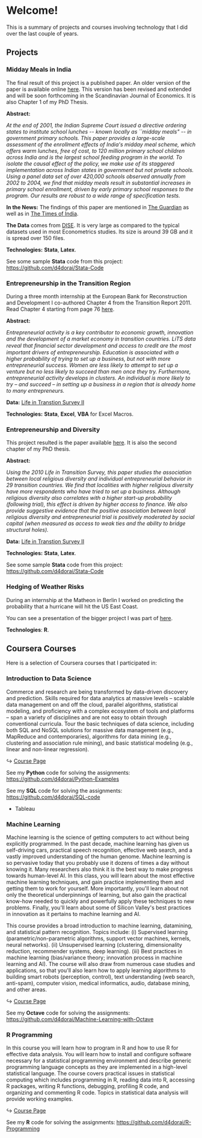# Welcome!
This is a summary of projects and courses involving technology that I did over the last couple of years.

## Projects

###  Midday Meals in India

The final result of this project is a published paper. An older version of the paper is available online [here](http://papers.ssrn.com/sol3/papers.cfm?abstract_id=1969396). This version has been revised and extended and will be soon forthcoming in the Scandinavian Journal of Economics. It is also Chapter 1 of my PhD Thesis.


**Abstract:**

_At the end of 2001, the Indian Supreme Court issued a directive ordering states to institute school lunches -- known locally as ``midday meals" -- in government primary schools. This paper provides a large-scale assessment of the enrollment effects of India's midday meal scheme, which offers warm lunches, free of cost, to 120 million primary school children across India and is the largest school feeding program in the world. To isolate the causal effect of the policy, we make use of its staggered implementation across Indian states in government but not private schools. Using a panel data set of over 420,000 schools observed annually from 2002 to 2004, we find that midday meals result in substantial increases in primary school enrollment, driven by early primary school responses to the program. Our results are robust to a wide range of specification tests._


**In the News:** The findings of this paper are mentioned in [The Guardian](http://www.theguardian.com/global-development/poverty-matters/2013/jul/19/indian-school-lunch-deaths-midday-meals) as well as in [The Times of India](http://epaper.timesofindia.com/Default/Scripting/ArticleWin.asp?From=Archive&Source=Page&Skin=TOINEW&BaseHref=CAP%2F2010%2F07%2F26&ViewMode=HTML&PageLabel=38&EntityId=Ar03801&AppName=1). 

**The Data** comes from [DISE](http://www.dise.in/). It is very large as compared to the typical datasets used in most Econometrics studies. Its size is around 39 GB and it is spread over 150 files.

**Technologies:**  **Stata**, **Latex**. 

See some sample **Stata** code from this project: 
https://github.com/d4dorai/Stata-Code


### Entrepreneurship in the Transition Region

During a three month internship at the European Bank for Reconstruction and Development I co-authored Chapter 4 from the Transition Report 2011. Read Chapter 4 starting from page 76 [here](http://www.ebrd.com/downloads/research/transition/tr11.pdf).

**Abstract:**

_Entrepreneurial activity is a key contributor to economic growth, innovation and the 
development of a market economy in transition countries. LiTS data reveal that ﬁnancial sector development and access to credit are the most important drivers of entrepreneurship. Education is associated with a higher probability of trying  to set up a business, but not with more entrepreneurial success. Women are less likely to attempt to set up a venture but no less likely to succeed than men once they try. Furthermore, entrepreneurial activity develops in clusters. An individual is more likely to try – and succeed – in setting up a business in a region that is already home to many entrepreneurs._

**Data:** [Life in Transtion Survey II](http://www.ebrd.com/pages/research/publications/special/transitionII.shtml)

**Technologies:** **Stata**, **Excel**, **VBA** for Excel Macros.

### Entrepreneurship and Diversity

This project resulted is the paper available [here](http://papers.ssrn.com/sol3/papers.cfm?abstract_id=2272615). It is also the second chapter of my PhD thesis.

**Abstract:**

_Using the 2010 Life in Transition Survey, this paper studies the association between local religious diversity and individual entrepreneurial behavior in 29 transition countries. We find that localities with higher religious diversity have more respondents who have tried to set up a business. Although religious diversity also correlates with a higher start-up probability (following trial), this effect is driven by higher access to finance. We also provide suggestive evidence that the positive association between local religious diversity and entrepreneurial trial is positively moderated by social capital (when measured as access to weak ties and the ability to bridge structural holes)._

**Data:** [Life in Transtion Survey II](http://www.ebrd.com/pages/research/publications/special/transitionII.shtml)

**Technologies:** **Stata**, **Latex**.

See some sample **Stata** code from this project: 
https://github.com/d4dorai/Stata-Code

### Hedging of Weather Risks

During an internship at the Matheon in Berlin I worked on predicting the probability that a hurricane will hit the US East Coast.

You can see a presentation of the bigger project I was part of [here](http://mfktai.icm.edu.pl/presentations/Ankirchner.pdf).

**Technologies**: **R**.

## Coursera Courses

Here is a selection of Coursera courses that I participated in:

### Introduction to Data Science

Commerce and research are being transformed by data-driven discovery and prediction. Skills required for data analytics at massive levels – scalable data management on and off the cloud, parallel algorithms, statistical modeling, and proficiency with a complex ecosystem of tools and platforms – span a variety of disciplines and are not easy to obtain through conventional curricula. Tour the basic techniques of data science, including both SQL and NoSQL solutions for massive data management (e.g., MapReduce and contemporaries), algorithms for data mining (e.g., clustering and association rule mining), and basic statistical modeling (e.g., linear and non-linear regression).

&#8618; [Course Page](https://www.coursera.org/course/datasci)

See my **Python** code for solving the assignments: 
https://github.com/d4dorai/Python-Examples

See my **SQL** code for solving the assignments: 
https://github.com/d4dorai/SQL-code

* Tableau

### Machine Learning

Machine learning is the science of getting computers to act without being explicitly programmed. In the past decade, machine learning has given us self-driving cars, practical speech recognition, effective web search, and a vastly improved understanding of the human genome. Machine learning is so pervasive today that you probably use it dozens of times a day without knowing it. Many researchers also think it is the best way to make progress towards human-level AI. In this class, you will learn about the most effective machine learning techniques, and gain practice implementing them and getting them to work for yourself. More importantly, you'll learn about not only the theoretical underpinnings of learning, but also gain the practical know-how needed to quickly and powerfully apply these techniques to new problems. Finally, you'll learn about some of Silicon Valley's best practices in innovation as it pertains to machine learning and AI.

This course provides a broad introduction to machine learning, datamining, and statistical pattern recognition. Topics include: (i) Supervised learning (parametric/non-parametric algorithms, support vector machines, kernels, neural networks). (ii) Unsupervised learning (clustering, dimensionality reduction, recommender systems, deep learning). (iii) Best practices in machine learning (bias/variance theory; innovation process in machine learning and AI). The course will also draw from numerous case studies and applications, so that you'll also learn how to apply learning algorithms to building smart robots (perception, control), text understanding (web search, anti-spam), computer vision, medical informatics, audio, database mining, and other areas.

&#8618; [Course Page](https://www.coursera.org/course/ml)

See my **Octave** code for solving the assignments:
https://github.com/d4dorai/Machine-Learning-with-Octave


### R Programming

In this course you will learn how to program in R and how to use R for effective data analysis. You will learn how to install and configure software necessary for a statistical programming environment and describe generic programming language concepts as they are implemented in a high-level statistical language. The course covers practical issues in statistical computing which includes programming in R, reading data into R, accessing R packages, writing R functions, debugging, profiling R code, and organizing and commenting R code. Topics in statistical data analysis will provide working examples.

&#8618; [Course Page](https://www.coursera.org/course/rprog)

See my **R** code for solving the assignments:
https://github.com/d4dorai/R-Programming


